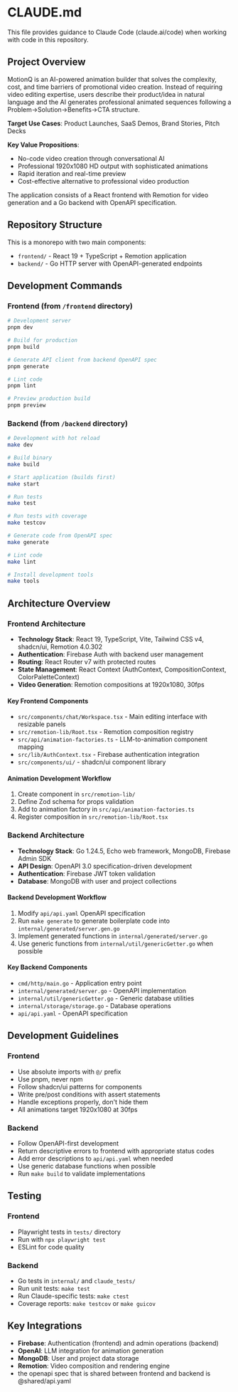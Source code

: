# CLAUDE.md

This file provides guidance to Claude Code (claude.ai/code) when working with code in this repository.

## Project Overview

MotionQ is an AI-powered animation builder that solves the complexity, cost, and time barriers of promotional video creation. Instead of requiring video editing expertise, users describe their product/idea in natural language and the AI generates professional animated sequences following a Problem→Solution→Benefits→CTA structure.

**Target Use Cases**: Product Launches, SaaS Demos, Brand Stories, Pitch Decks

**Key Value Propositions**:
- No-code video creation through conversational AI
- Professional 1920x1080 HD output with sophisticated animations
- Rapid iteration and real-time preview
- Cost-effective alternative to professional video production

The application consists of a React frontend with Remotion for video generation and a Go backend with OpenAPI specification.

## Repository Structure

This is a monorepo with two main components:
- `frontend/` - React 19 + TypeScript + Remotion application
- `backend/` - Go HTTP server with OpenAPI-generated endpoints

## Development Commands

### Frontend (from `/frontend` directory)
```bash
# Development server
pnpm dev

# Build for production
pnpm build

# Generate API client from backend OpenAPI spec
pnpm generate

# Lint code
pnpm lint

# Preview production build
pnpm preview
```

### Backend (from `/backend` directory)
```bash
# Development with hot reload
make dev

# Build binary
make build

# Start application (builds first)
make start

# Run tests
make test

# Run tests with coverage
make testcov

# Generate code from OpenAPI spec
make generate

# Lint code
make lint

# Install development tools
make tools
```

## Architecture Overview

### Frontend Architecture
- **Technology Stack**: React 19, TypeScript, Vite, Tailwind CSS v4, shadcn/ui, Remotion 4.0.302
- **Authentication**: Firebase Auth with backend user management
- **Routing**: React Router v7 with protected routes
- **State Management**: React Context (AuthContext, CompositionContext, ColorPaletteContext)
- **Video Generation**: Remotion compositions at 1920x1080, 30fps

#### Key Frontend Components
- `src/components/chat/Workspace.tsx` - Main editing interface with resizable panels
- `src/remotion-lib/Root.tsx` - Remotion composition registry
- `src/api/animation-factories.ts` - LLM-to-animation component mapping
- `src/lib/AuthContext.tsx` - Firebase authentication integration
- `src/components/ui/` - shadcn/ui component library

#### Animation Development Workflow
1. Create component in `src/remotion-lib/`
2. Define Zod schema for props validation
3. Add to animation factory in `src/api/animation-factories.ts`
4. Register composition in `src/remotion-lib/Root.tsx`

### Backend Architecture
- **Technology Stack**: Go 1.24.5, Echo web framework, MongoDB, Firebase Admin SDK
- **API Design**: OpenAPI 3.0 specification-driven development
- **Authentication**: Firebase JWT token validation
- **Database**: MongoDB with user and project collections

#### Backend Development Workflow
1. Modify `api/api.yaml` OpenAPI specification
2. Run `make generate` to generate boilerplate code into `internal/generated/server.gen.go`
3. Implement generated functions in `internal/generated/server.go`
4. Use generic functions from `internal/util/genericGetter.go` when possible

#### Key Backend Components
- `cmd/http/main.go` - Application entry point
- `internal/generated/server.go` - OpenAPI implementation
- `internal/util/genericGetter.go` - Generic database utilities
- `internal/storage/storage.go` - Database operations
- `api/api.yaml` - OpenAPI specification

## Development Guidelines

### Frontend
- Use absolute imports with `@/` prefix
- Use pnpm, never npm
- Follow shadcn/ui patterns for components
- Write pre/post conditions with assert statements
- Handle exceptions properly, don't hide them
- All animations target 1920x1080 at 30fps

### Backend
- Follow OpenAPI-first development
- Return descriptive errors to frontend with appropriate status codes
- Add error descriptions to `api/api.yaml` when needed
- Use generic database functions when possible
- Run `make build` to validate implementations

## Testing

### Frontend
- Playwright tests in `tests/` directory
- Run with `npx playwright test`
- ESLint for code quality

### Backend
- Go tests in `internal/` and `claude_tests/`
- Run unit tests: `make test`
- Run Claude-specific tests: `make ctest`
- Coverage reports: `make testcov` or `make guicov`

## Key Integrations

- **Firebase**: Authentication (frontend) and admin operations (backend)
- **OpenAI**: LLM integration for animation generation
- **MongoDB**: User and project data storage
- **Remotion**: Video composition and rendering engine
- the openapi spec that is shared between frontend and backend is @shared/api.yaml